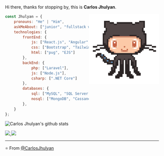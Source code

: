 Hi there, thanks for stopping by, this is **Carlos Jhulyan**.

<img align='right' src="https://raw.githubusercontent.com/iCharlesZ/FigureBed/master/img/octocat.gif" width="230">

```javascript
const Jhulyan = {
    pronouns: "He" | "Him",
    askMeAbout: ["junior", "fullstack web developer", "js dev"],
    technologies: {
        frontEnd: {
            js: ["React.js", "Angular", "Next.js"],
            css: ["Bootstrap", "Tailwind", "Ant Design", "SASS", "LESS"],
            html: ["pug", "EJS"]
        },
        backEnd: {
            php: ["Laravel"],
            js: ["Node.js"],
            csharp: [".NET Core"]
        },
        databases: {
            sql: ["MySQL", "SQL Server", "Oracle"],
            nosql: ["MongoDB", "Cassandra"]
        },
    }
};
```

![Carlos Jhulyan's github stats](https://github-readme-stats.vercel.app/api?username=CarlosJhulyan&hide=contribs,prs&count_private=true&show_icons=true)

<a href="https://github.com/CarlosJhulyan">
  <img src="https://img.shields.io/github/followers/CarlosJhulyan">
</a>
<a href="https://github.com/CarlosJhulyan">
   <img src="https://komarev.com/ghpvc/?username=CarlosJhulyan">
</a>

---

⭐️ From [@CarlosJhulyan](https://github.com/CarlosJhulyan)
